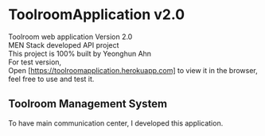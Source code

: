 # ToolroomApplication v2.0
Toolroom web application Version 2.0<br />
MEN Stack developed API project<br />
This project is 100% built by Yeonghun Ahn<br />
For test version,<br />
Open [https://toolroomapplication.herokuapp.com] to view it in the browser, feel free to use and test it.

## Toolroom Management System
To have main communication center, I developed this application.<br />
